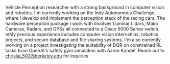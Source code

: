 Vehicle Perception researcher with a strong background in computer vision and robotics. I'm currently working on the Indy Autonomous Challenge, where I develop and implement the perception stack of the racing cars. The hardware perception package I work with Involves Luminar Lidars, Mako Cameras, Radars, and GPSs all connected to a Cisco 5000 Series switch. mMy previous experience includes computer vision internships, robotics projects, and secure database and file sharing systems. I'm also currently working on a project investigating the suitability of DQR on constrained RL tasks from OpenAI's safety gym simulation with Aaron Kandel. Reach out to  chrislai_502@berkeley.edu for inquiries

<!---
Chrislai502/Chrislai502 is a ✨ special ✨ repository because its `README.md` (this file) appears on your GitHub profile.
You can click the Preview link to take a look at your changes.
--->

